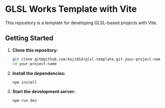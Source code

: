 <!-- @format -->

# GLSL Works Template with Vite

This repository is a template for developing GLSL-based projects with Vite.

## Getting Started

1. **Clone this repository:**

    ```bash
    git clone git@github.com:koji014/glsl-template.git your-project-name
    cd your-project-name
    ```

2. **Install the dependencies:**

    ```bash
    npm install
    ```

3. **Start the development server:**
    ```bash
    npm run dev
    ```
